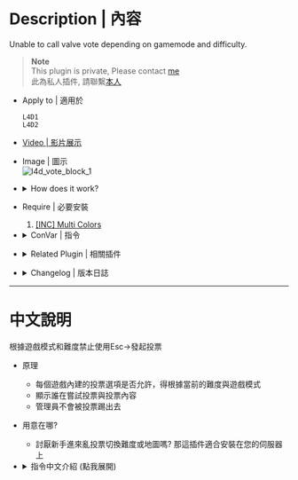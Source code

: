 # Description | 內容
Unable to call valve vote depending on gamemode and difficulty.

> __Note__ <br/>
This plugin is private, Please contact [me](/#私人插件列表-private-plugins-list)<br/>
此為私人插件, 請聯繫[本人](/#私人插件列表-private-plugins-list)

* Apply to | 適用於
    ```
    L4D1
    L4D2
    ```

* [Video | 影片展示](https://youtu.be/SLV-CqriK8k)

* Image | 圖示
	<br/>![l4d_vote_block_1](image/l4d_vote_block_1.jpg)

* <details><summary>How does it work?</summary>

	* When idiot player tries to call valve vote to change difficulty or change map, block the vote and display message
    * Admin is immune of being kicked
</details>

* Require | 必要安裝
	1. [[INC] Multi Colors](https://github.com/fbef0102/L4D1_2-Plugins/releases/tag/Multi-Colors)

* <details><summary>ConVar | 指令</summary>

    * cfg/sourcemod/l4d_vote_block.cfg
        ```php
        // 0=Plugin off, 1=Plugin on.
        l4d_vote_block_allow "1"

        // If 1, allow spectator to call vote.
        l4d_vote_block_allow_spectator "0"

        // Turn on vote 'Return to Lobby' in these game modes. -1: Block All, 0=Allow All, 1=Coop/Realism, 2=Survival, 4=Versus, 8=Scavenge. Add numbers together.
        l4d_vote_block_modes_tog_returntolobby "0"

        // Turn on vote 'Return to Lobby' in these difficulty. -1: Block All, 0=Allow All, 1=Easy, 2=Normal, 4=Hard, 8=Impossible. Add numbers together. (Only check difficulty in Coop/Realism)
        l4d_vote_block_difficulty_tog_returntolobby "0"

        // Turn on vote 'Restart Game' in these game modes. -1: Block All, 0=Allow All, 1=Coop/Realism, 2=Survival, 4=Versus, 8=Scavenge. Add numbers together.
        l4d_vote_block_modes_tog_restartgame "0"

        // Turn on vote 'Restart Game' in these difficulty. -1: Block All, 0=Allow All, 1=Easy, 2=Normal, 4=Hard, 8=Impossible. Add numbers together. (Only check difficulty in Coop/Realism)
        l4d_vote_block_difficulty_tog_restartgame "0"

        // Turn on vote 'Change Difficulty' in these game modes. -1: Block All, 0=Allow All, 1=Coop/Realism, 2=Survival, 4=Versus, 8=Scavenge. Add numbers together.
        l4d_vote_block_modes_tog_changedifficulty "0"

        // Turn on vote 'Change Difficulty' in these difficulty. -1: Block All, 0=Allow All, 1=Easy, 2=Normal, 4=Hard, 8=Impossible. Add numbers together. (Only check difficulty in Coop/Realism)
        l4d_vote_block_difficulty_tog_changedifficulty "0"

        // Turn on vote 'Change Mission' in these game modes. -1: Block All, 0=Allow All, 1=Coop/Realism, 2=Survival, 4=Versus, 8=Scavenge. Add numbers together.
        l4d_vote_block_modes_tog_changemission "0"

        // Turn on vote 'Change Mission' in these difficulty. -1: Block All, 0=Allow All, 1=Easy, 2=Normal, 4=Hard, 8=Impossible. Add numbers together. (Only check difficulty in Coop/Realism)
        l4d_vote_block_difficulty_tog_changemission "0"

        // Turn on vote 'Change Chapter' in these game modes. -1: Block All, 0=Allow All, 1=Coop/Realism, 2=Survival, 4=Versus, 8=Scavenge. Add numbers together.
        l4d_vote_block_modes_tog_changechapter "0"

        // Turn on vote 'Change Chapter' in these difficulty. -1: Block All, 0=Allow All, 1=Easy, 2=Normal, 4=Hard, 8=Impossible. Add numbers together. (Only check difficulty in Coop/Realism)
        l4d_vote_block_difficulty_tog_changechapter "0"

        // Turn on vote 'Change Alltalk' in these game modes. -1: Block All, 0=Allow All, 1=Coop/Realism, 2=Survival, 4=Versus, 8=Scavenge. Add numbers together.
        l4d_vote_block_modes_tog_changealltalk "0"

        // Turn on vote 'Change Alltalk' in these difficulty. -1: Block All, 0=Allow All, 1=Easy, 2=Normal, 4=Hard, 8=Impossible. Add numbers together. (Only check difficulty in Coop/Realism)
        l4d_vote_block_difficulty_tog_changealltalk "0"

        // Turn on vote 'Kick' in these game modes. -1: Block All, 0=Allow All, 1=Coop/Realism, 2=Survival, 4=Versus, 8=Scavenge. Add numbers together.
        l4d_vote_block_modes_tog_kick "0"

        // Turn on vote 'Kick' in these difficulty. -1: Block All, 0=Allow All, 1=Easy, 2=Normal, 4=Hard, 8=Impossible. Add numbers together. (Only check difficulty in Coop/Realism)
        l4d_vote_block_difficulty_tog_kick "0"

        // Players with these flags have immune of being kicked by vote. (Empty = Everyone, -1: Nobody)
        l4d_vote_block_kick_immune_flag "z"
        ```
</details>

* <details><summary>Related Plugin | 相關插件</summary>

	1. [kickthevoter](/L4D_插件/Anti_Griefer_防惡意路人/kickthevoter): Make It So The Person Calling The Vote Gets Kicked!
		> 使用Esc->發起投票的人將會被反踢出去伺服器
</details>

* <details><summary>Changelog | 版本日誌</summary>

    * v1.2 (2024-2-21)
        * Update cvars

    * v1.1 (2023-09-06)
        * Admin kick immune

    * v1.0
	    * Initial Release
</details>

- - - -
# 中文說明
根據遊戲模式和難度禁止使用Esc->發起投票

* 原理
    * 每個遊戲內建的投票選項是否允許，得根據當前的難度與遊戲模式
    * 顯示誰在嘗試投票與投票內容
    * 管理員不會被投票踢出去

* 用意在哪?
    * 討厭新手進來亂投票切換難度或地圖嗎? 那這插件適合安裝在您的伺服器上

* <details><summary>指令中文介紹 (點我展開)</summary>

    * cfg/sourcemod/l4d_vote_block.cfg
        ```php
        // 0=關閉插件, 1=啟動插件
        l4d_vote_block_allow "1"

        // 為1時，允許觀眾使用Esc->投票功能。
        l4d_vote_block_allow_spectator "0"

        // 在那些遊戲模式中啟用投票『返回大廳』，-1: 不允許, 0=全部、1=戰役/寫實、2=生存、4=對抗、8=清道夫，將數字相加。
        l4d_vote_block_modes_tog_returntolobby "0"

        // 在那些遊戲難度中啟用投票『返回大廳』，-1: 不允許, 0=全部、1=簡單、2=一般、4=進階、8=專家，將數字相加(僅在 戰役/寫實中檢查難度)。
        l4d_vote_block_difficulty_tog_returntolobby "0"

        // 在那些遊戲模式中啟用投票『重新開始戰役/章節』，-1: 不允許, 0=全部、1=戰役/寫實、2=生存、4=對抗、8=清道夫，將數字相加。
        l4d_vote_block_modes_tog_restartgame "0"

        // 在那些遊戲難度中啟用投票『重新開始戰役/章節』，-1: 不允許, 0=全部、1=簡單、2=一般、4=進階、8=專家，將數字相加(僅在 戰役/寫實中檢查難度)。
        l4d_vote_block_difficulty_tog_restartgame "0"

        // 在那些遊戲模式中啟用投票『變更難度』，-1: 不允許, 0=全部、1=戰役/寫實、2=生存、4=對抗、8=清道夫，將數字相加。
        l4d_vote_block_modes_tog_changedifficulty "0"

        // 在那些遊戲難度中啟用投票『變更難度』，-1: 不允許, 0=全部、1=簡單、2=一般、4=進階、8=專家，將數字相加(僅在 戰役/寫實中檢查難度)。
        l4d_vote_block_difficulty_tog_changedifficulty "0"

        // 在那些遊戲模式中啟用投票『開始新戰役』，-1: 不允許, 0=全部、1=戰役/寫實、2=生存、4=對抗、8=清道夫，將數字相加。
        l4d_vote_block_modes_tog_changemission "0"

        // 在那些遊戲難度中啟用投票『開始新戰役』，-1: 不允許, 0=全部、1=簡單、2=一般、4=進階、8=專家，將數字相加(僅在 戰役/寫實中檢查難度)。
        l4d_vote_block_difficulty_tog_changemission "0"

        // 在那些遊戲模式中啟用投票『選擇戰役章節』，-1: 不允許, 0=全部、1=戰役/寫實、2=生存、4=對抗、8=清道夫，將數字相加。
        l4d_vote_block_modes_tog_changechapter "0"

        // 在那些遊戲難度中啟用投票『選擇戰役章節』，-1: 不允許, 0=全部、1=簡單、2=一般、4=進階、8=專家，將數字相加(僅在 戰役/寫實中檢查難度)。
        l4d_vote_block_difficulty_tog_changechapter "0"

        // 在那些遊戲模式中啟用投票『更變為全體交談』，-1: 不允許, 0=全部、1=戰役/寫實、2=生存、4=對抗、8=清道夫，將數字相加。
        l4d_vote_block_modes_tog_changealltalk "0"

        // 在那些遊戲難度中啟用投票『更變為全體交談』，-1: 不允許, 0=全部、1=簡單、2=一般、4=進階、8=專家，將數字相加(僅在 戰役/寫實中檢查難度)。
        l4d_vote_block_difficulty_tog_changealltalk "0"

        // 在那些遊戲模式中啟用投票『踢掉玩家』，-1: 不允許, 0=全部、1=戰役/寫實、2=生存、4=對抗、8=清道夫，將數字相加。
        l4d_vote_block_modes_tog_kick "0"

        // 在那些遊戲難度中啟用投票『踢掉玩家』，-1: 不允許, 0=全部、1=簡單、2=一般、4=進階、8=專家，將數字相加(僅在 戰役/寫實中檢查難度)。
        l4d_vote_block_difficulty_tog_kick "0"

        // 投票『踢掉玩家』選項裡，擁有這些權限的玩家不會被踢 (留白 = 所有人都不可以被踢, -1: 任何人都可以被踢)
        l4d_vote_block_kick_immune_flag "z"
        ```
</details>



